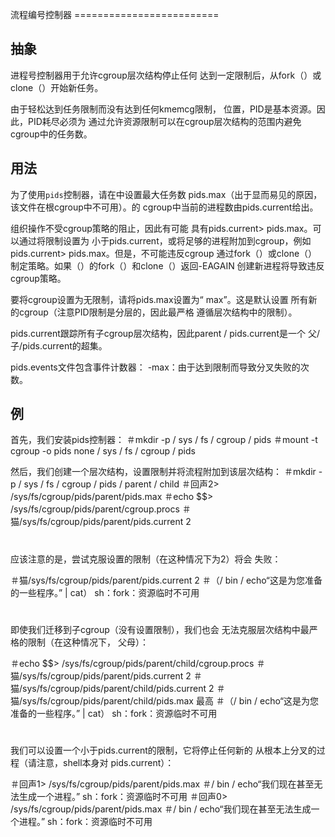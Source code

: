 流程编号控制器
						   =========================

抽象
--------

进程号控制器用于允许cgroup层次结构停止任何
达到一定限制后，从fork（）或clone（）开始新任务。

由于轻松达到任务限制而没有达到任何kmemcg限制​​，
位置，PID是基本资源。因此，PID耗尽必须为
通过允许资源限制可以在cgroup层次结构的范围内避免
cgroup中的任务数。

用法
-----

为了使用`pids`控制器，请在中设置最大任务数
pids.max（出于显而易见的原因，该文件在根cgroup中不可用）。的
cgroup中当前的进程数由pids.current给出。

组织操作不受cgroup策略的阻止，因此有可能
具有pids.current> pids.max。可以通过将限制设置为
小于pids.current，或将足够的进程附加到cgroup，例如
pids.current> pids.max。但是，不可能违反cgroup
通过fork（）或clone（）制定策略。如果（）的fork（）和clone（）返回-EAGAIN
创建新进程将导致违反cgroup策略。

要将cgroup设置为无限制，请将pids.max设置为“ max”。这是默认设置
所有新的cgroup（注意PID限制是分层的，因此最严格
遵循层次结构中的限制）。

pids.current跟踪所有子cgroup层次结构，因此parent / pids.current是一个
父/子/pids.current的超集。

pids.events文件包含事件计数器：
  -max：由于达到限制而导致分叉失败的次数。

例
-------

首先，我们安装pids控制器：
＃mkdir -p / sys / fs / cgroup / pids
＃mount -t cgroup -o pids none / sys / fs / cgroup / pids

然后，我们创建一个层次结构，设置限制并将流程附加到该层次结构：
＃mkdir -p / sys / fs / cgroup / pids / parent / child
＃回声2> /sys/fs/cgroup/pids/parent/pids.max
＃echo $$> /sys/fs/cgroup/pids/parent/cgroup.procs
＃猫/sys/fs/cgroup/pids/parent/pids.current
2
#

应该注意的是，尝试克服设置的限制（在这种情况下为2）将会
失败：

＃猫/sys/fs/cgroup/pids/parent/pids.current
2
＃（/ bin / echo“这是为您准备的一些程序。” | cat）
sh：fork：资源临时不可用
#

即使我们迁移到子cgroup（没有设置限制），我们也会
无法克服层次结构中最严格的限制（在这种情况下，
父母）：

＃echo $$> /sys/fs/cgroup/pids/parent/child/cgroup.procs
＃猫/sys/fs/cgroup/pids/parent/pids.current
2
＃猫/sys/fs/cgroup/pids/parent/child/pids.current
2
＃猫/sys/fs/cgroup/pids/parent/child/pids.max
最高
＃（/ bin / echo“这是为您准备的一些程序。” | cat）
sh：fork：资源临时不可用
#

我们可以设置一个小于pids.current的限制，它将停止任何新的
从根本上分叉的过程（请注意，shell本身对
pids.current）：

＃回声1> /sys/fs/cgroup/pids/parent/pids.max
＃/ bin / echo“我们现在甚至无法生成一个进程。”
sh：fork：资源临时不可用
＃回声0> /sys/fs/cgroup/pids/parent/pids.max
＃/ bin / echo“我们现在甚至无法生成一个进程。”
sh：fork：资源临时不可用
#